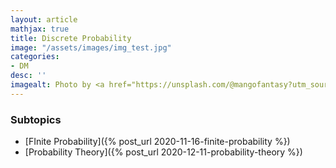 ```yaml
---
layout: article
mathjax: true
title: Discrete Probability
image: "/assets/images/img_test.jpg"
categories:
- DM
desc: '' 
imagealt: Photo by <a href="https://unsplash.com/@mangofantasy?utm_source=unsplash&utm_medium=referral&utm_content=creditCopyText">Tim Johnson</a> on <a href="https://unsplash.com/s/photos/logic?utm_source=unsplash&utm_medium=referral&utm_content=creditCopyText">Unsplash</a>
---
```


### Subtopics
- [FInite Probability]({% post_url 2020-11-16-finite-probability %})
- [Probability Theory]({% post_url 2020-12-11-probability-theory %})